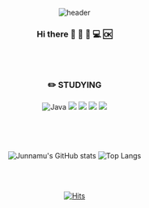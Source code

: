 <div align="center">

![header](https://capsule-render.vercel.app/api?type=Waving&color=auto&height=300&section=header&text=Park%20Junho&fontSize=90)

### Hi there 👋   :speak_no_evil:  :seedling: :computer:  :ok:

<br/>
<br/>


### :pencil2: STUDYING
![Java](https://img.shields.io/badge/Java-000000.svg?&style=flat&logo=Java&logoColor=white) <img src="https://img.shields.io/badge/Kotlin-000000?style=flat&logo=kotlin&logoColor=#7F52FF"/> <img src="https://img.shields.io/badge/Android-000000?style=flat&logo=android&logoColor=#3DDC84"/> <img src="https://img.shields.io/badge/JetpackCompose-000000?style=flat&logo=jetpackcompose&logoColor=#4285F4"/> <img src="https://img.shields.io/badge/Python-000000?style=flat&logo=python&logoColor=#3776AB"/>

<br/>
<br/>
<br/>


![Junnamu's GitHub stats](https://github-readme-stats.vercel.app/api?username=junnamu&show_icons=true&theme=highcontrast)  ![Top Langs](https://github-readme-stats.vercel.app/api/top-langs/?username=junnamu&layout=compact&theme=synthwave)

<br/>
<br/>

[![Hits](https://hits.seeyoufarm.com/api/count/incr/badge.svg?url=https%3A%2F%2Fgithub.com%2Fjunnamu&count_bg=%2379C83D&title_bg=%23555555&icon=leaflet.svg&icon_color=%23E7E7E7&title=%EB%B0%A9%EB%AC%B8&edge_flat=false)](https://hits.seeyoufarm.com)



</div>

